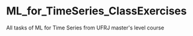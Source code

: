 # ML_for_TimeSeries_ClassExercises
 All tasks of ML for Time Series from UFRJ master's level course
